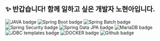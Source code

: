 ## ✨ 반갑습니다! 함께 일하고 싶은 개발자 노현아입니다.

<!--
**hyunnbunt/hyunnbunt** is a ✨ _special_ ✨ repository because its `README.md` (this file) appears on your GitHub profile.

Here are some ideas to get you started:

- 🔭 I’m currently working on ...

- 👯 I’m looking to collaborate on ...
- 🤔 I’m looking for help with ...
- 💬 Ask me about ...
- 📫 How to reach me: ...
- 😄 Pronouns: ...
- ⚡ Fun fact: ...
-->

![JAVA badge](https://img.shields.io/badge/Java-important?style=for-the-badge)
![Spring Boot badge](https://img.shields.io/badge/Spring%20Boot-green?style=for-the-badge&logo=springboot)
![Spring Batch badge](https://img.shields.io/badge/Spring%20Batch-mint?style=for-the-badge)
![Spring Security badge](https://img.shields.io/badge/Spring%20Security-green?style=for-the-badge&logo=springsecurity)
![Spring Data JPA badge](https://img.shields.io/badge/Spring%20Data%20JPA-lightblueviolet?style=for-the-badge&)
![MariaDB badge](https://img.shields.io/badge/MariaDB-blueviolet?style=for-the-badge&logo=mariadb)
![JDBC templates badge](http://img.shields.io/badge/JDBC%20templates-lightblue?style=for-the-badge)
![DOCKER badge](https://img.shields.io/badge/Docker-9cf?style=for-the-badge&logo=docker)
![Github badge](https://img.shields.io/badge/Github-lightyellow?style=for-the-badge&logo=github)
